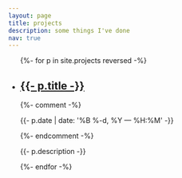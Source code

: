 ```yaml
---
layout: page
title: projects
description: some things I've done
nav: true
---
```


<ul class="post-list">
{%- for p in site.projects reversed -%}
  <li>
    <h2><a class="project-title" href="{{- p.url | prepend: site.baseurl -}}">{{- p.title -}}</a></h2>
    {%- comment -%}
    <p class="post-meta">{{- p.date | date: '%B %-d, %Y — %H:%M' -}}</p>
    {%- endcomment -%}
    <p class="post-meta">{{- p.description -}}</p>
  </li>
{%- endfor -%}
</ul>
